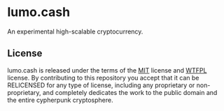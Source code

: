 lumo.cash
=========
An experimental high-scalable cryptocurrency.


License
-------

lumo.cash is released under the terms of the [MIT](LICENSE) license and [WTFPL](WTFPL) license. By contributing to this repository you accept that it can be RELICENSED for any type of license, including any proprietary or non-proprietary, and completely dedicates the work to the public domain and the entire cypherpunk cryptosphere.
